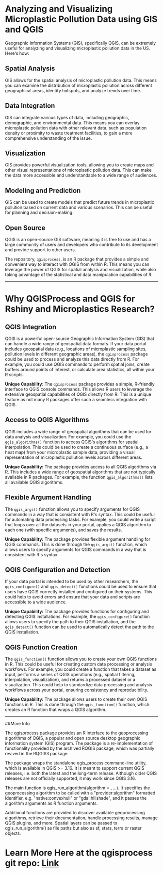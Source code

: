 # Analyzing and Visualizing Microplastic Pollution Data using GIS and QGIS

Geographic Information Systems (GIS), specifically QGIS, can be extremely useful for analyzing and visualizing microplastic pollution data in the US. Here's how:

## Spatial Analysis
GIS allows for the spatial analysis of microplastic pollution data. This means you can examine the distribution of microplastic pollution across different geographical areas, identify hotspots, and analyze trends over time.

## Data Integration
GIS can integrate various types of data, including geographic, demographic, and environmental data. This means you can overlay microplastic pollution data with other relevant data, such as population density or proximity to waste treatment facilities, to gain a more comprehensive understanding of the issue.

## Visualization
GIS provides powerful visualization tools, allowing you to create maps and other visual representations of microplastic pollution data. This can make the data more accessible and understandable to a wide range of audiences.

## Modeling and Prediction
GIS can be used to create models that predict future trends in microplastic pollution based on current data and various scenarios. This can be useful for planning and decision-making.

## Open Source
QGIS is an open-source GIS software, meaning it is free to use and has a large community of users and developers who contribute to its development and provide support to other users.

The repository, `qgisprocess`, is an R package that provides a simple and convenient way to interact with QGIS from within R. This means you can leverage the power of QGIS for spatial analysis and visualization, while also taking advantage of the statistical and data manipulation capabilities of R.


---

# Why QGISProcess and QGIS for Rshiny and Microplastics Research?

## QGIS Integration
QGIS is a powerful open-source Geographic Information System (GIS) that can handle a wide range of geospatial data formats. If your data portal includes geospatial data (e.g., locations of microplastic sampling sites, pollution levels in different geographic areas), the `qgisprocess` package could be used to process and analyze this data directly from R. For example, you could use QGIS commands to perform spatial joins, create buffers around points of interest, or calculate area statistics, all within your R scripts.

**Unique Capability:** The `qgisprocess` package provides a simple, R-friendly interface to QGIS console commands. This allows R users to leverage the extensive geospatial capabilities of QGIS directly from R. This is a unique feature as not many R packages offer such a seamless integration with QGIS.

## Access to QGIS Algorithms
QGIS includes a wide range of geospatial algorithms that can be used for data analysis and visualization. For example, you could use the `qgis_algorithms()` function to access QGIS's algorithms for spatial interpolation. This could be used to create a continuous surface (e.g., a heat map) from your microplastic sample data, providing a visual representation of microplastic pollution levels across different areas.

**Unique Capability:** The package provides access to all QGIS algorithms via R. This includes a wide range of geospatial algorithms that are not typically available in R packages. For example, the function `qgis_algorithms()` lists all available QGIS algorithms.

## Flexible Argument Handling
The `qgis_args()` function allows you to specify arguments for QGIS commands in a way that is consistent with R's syntax. This could be useful for automating data processing tasks. For example, you could write a script that loops over all the datasets in your portal, applies a QGIS algorithm to each one (with specific arguments), and saves the results.

**Unique Capability:** The package provides flexible argument handling for QGIS commands. This is done through the `qgis_args()` function, which allows users to specify arguments for QGIS commands in a way that is consistent with R's syntax.

## QGIS Configuration and Detection
If your data portal is intended to be used by other researchers, the `qgis_configure()` and `qgis_detect()` functions could be used to ensure that users have QGIS correctly installed and configured on their systems. This could help to avoid errors and ensure that your data and scripts are accessible to a wide audience.

**Unique Capability:** The package provides functions for configuring and detecting QGIS installations. For example, the `qgis_configure()` function allows users to specify the path to their QGIS installation, and the `qgis_detect()` function can be used to automatically detect the path to the QGIS installation.

## QGIS Function Creation
The `qgis_function()` function allows you to create your own QGIS functions in R. This could be useful for creating custom data processing or analysis workflows. For example, you could create a function that takes a dataset as input, performs a series of QGIS operations (e.g., spatial filtering, interpolation, visualization), and returns a processed dataset or a visualization. This could help to standardize data processing and analysis workflows across your portal, ensuring consistency and reproducibility.

**Unique Capability:** The package allows users to create their own QGIS functions in R. This is done through the `qgis_function()` function, which creates an R function that wraps a QGIS algorithm.


---
##More Info

The qgisprocess package provides an R interface to the geoprocessing algorithms of QGIS, a popular and open source desktop geographic information system (GIS) program. The package is a re-implementation of functionality provided by the archived RQGIS package, which was partially revived in the RQGIS3 package.

The package wraps the standalone qgis_process command-line utility, which is available in QGIS >= 3.16. It is meant to support current QGIS releases, i.e. both the latest and the long-term release. Although older QGIS releases are not officially supported, it may work since QGIS 3.16.

The main function is qgis_run_algorithm(algorithm = , ...). It specifies the geoprocessing algorithm to be called with a "provider:algorithm" formatted identifier, e.g. "native:convexhull" or "gdal:hillshade", and it passes the algorithm arguments as R function arguments.

Additional functions are provided to discover available geoprocessing algorithms, retrieve their documentation, handle processing results, manage QGIS plugins, and more. Spatial layers can be passed to qgis_run_algorithm() as file paths but also as sf, stars, terra or raster objects.


# Learn More Here at the qgisprocess git repo: [Link](https://github.com/r-spatial/qgisprocess)


